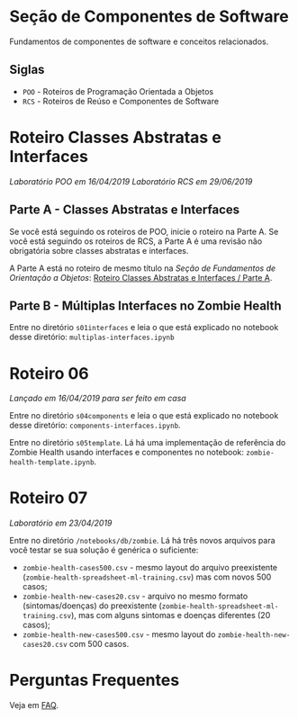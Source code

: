 # Seção de Componentes de Software

Fundamentos de componentes de software e conceitos relacionados.

## Siglas

* `POO` - Roteiros de Programação Orientada a Objetos
* `RCS` - Roteiros de Reúso e Componentes de Software

# Roteiro Classes Abstratas e Interfaces
*Laboratório POO em 16/04/2019*
*Laboratório RCS em 29/06/2019*

## Parte A - Classes Abstratas e Interfaces

Se você está seguindo os roteiros de POO, inicie o roteiro na Parte A. Se você está seguindo os roteiros de RCS, a Parte A é uma revisão não obrigatória sobre classes abstratas e interfaces.

A Parte A está no roteiro de mesmo título na *Seção de Fundamentos de Orientação a Objetos*: [Roteiro Classes Abstratas e Interfaces / Parte A](../c02oo/).

## Parte B - Múltiplas Interfaces no Zombie Health

Entre no diretório `s01interfaces` e leia o que está explicado no notebook desse diretório: `multiplas-interfaces.ipynb`

# Roteiro 06
*Lançado em 16/04/2019 para ser feito em casa*

Entre no diretório `s04components` e leia o que está explicado no notebook desse diretório: `components-interfaces.ipynb`.

Entre no diretório `s05template`. Lá há uma implementação de referência do Zombie Health usando interfaces e componentes no notebook: `zombie-health-template.ipynb`.

# Roteiro 07
*Laboratório em 23/04/2019*

Entre no diretório `/notebooks/db/zombie`. Lá há três novos arquivos para você testar se sua solução é genérica o suficiente:
* `zombie-health-cases500.csv` - mesmo layout do arquivo preexistente (`zombie-health-spreadsheet-ml-training.csv`) mas com novos 500 casos;
* `zombie-health-new-cases20.csv` - arquivo no mesmo formato (sintomas/doenças) do preexistente (`zombie-health-spreadsheet-ml-training.csv`), mas com alguns sintomas e doenças diferentes (20 casos);
* `zombie-health-new-cases500.csv` - mesmo layout do `zombie-health-new-cases20.csv` com 500 casos.

# Perguntas Frequentes
Veja em [FAQ](FAQ.md).
